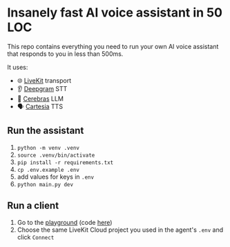 # Insanely fast AI voice assistant in 50 LOC

This repo contains everything you need to run your own AI voice assistant that responds to you in less than 500ms.

It uses:
- 🌐 [LiveKit](https://github.com/livekit) transport
- 👂 [Deepgram](https://deepgram.com/) STT
- 🧠 [Cerebras](https://inference.cerebras.ai/) LLM
- 🗣️ [Cartesia](https://cartesia.ai/) TTS

## Run the assistant

1. `python -m venv .venv`
2. `source .venv/bin/activate`
3. `pip install -r requirements.txt`
4. `cp .env.example .env`
5. add values for keys in `.env`
6. `python main.py dev`

## Run a client

1. Go to the [playground](https://agents-playground.livekit.io/#cam=0&mic=1&video=0&audio=1&chat=0&theme_color=amber) (code [here](https://github.com/livekit/agents-playground))
2. Choose the same LiveKit Cloud project you used in the agent's `.env` and click `Connect`
